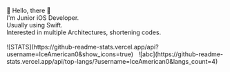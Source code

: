 </br>
👋 Hello, there 👋
</br>  
I'm Junior iOS Developer.
</br>
Usually using Swift.
</br>
Interested in multiple Architectures, shortening codes.
</br></br>
 ![STATS](https://github-readme-stats.vercel.app/api?username=IceAmerican0&show_icons=true)&nbsp;&nbsp;
 ![abc](https://github-readme-stats.vercel.app/api/top-langs/?username=IceAmerican0&langs_count=4)
